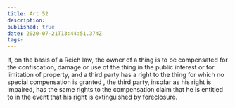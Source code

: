 ```yaml
---
title: Art 52
description: 
published: true
date: 2020-07-21T13:44:51.374Z
tags: 
---
```


If, on the basis of a Reich law, the owner of a thing is to be compensated for the confiscation, damage or use of the thing in the public interest or for limitation of property, and a third party has a right to the thing for which no special compensation is granted , the third party, insofar as his right is impaired, has the same rights to the compensation claim that he is entitled to in the event that his right is extinguished by foreclosure.
